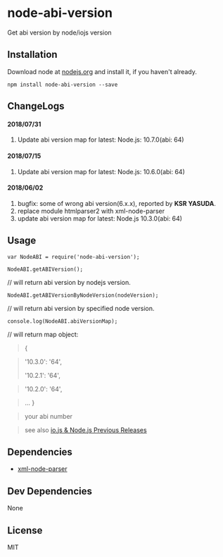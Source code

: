 # node-abi-version 

Get abi version by node/iojs version

## Installation

Download node at [nodejs.org](http://nodejs.org) and install it, if you haven't already.

```
npm install node-abi-version --save
```

## ChangeLogs

#### 2018/07/31

1. Update abi version map for latest: Node.js: 10.7.0(abi: 64)

#### 2018/07/15

1. Update abi version map for latest: Node.js: 10.6.0(abi: 64)

#### 2018/06/02
 
1. bugfix: some of wrong abi version(6.x.x), reported by 
**KSR YASUDA**.
2. replace module htmlparser2 with xml-node-parser
3. update abi version map for latest: Node.js 10.3.0(abi: 64)

## Usage

	var NodeABI = require('node-abi-version');

	NodeABI.getABIVersion();

//   will return abi version by nodejs version.

	NodeABI.getABIVersionByNodeVersion(nodeVersion);

//    will return abi version by specified node version.

	console.log(NodeABI.abiVersionMap);

//  will return map object:
>
>  {

> '10.3.0': '64',
>
> '10.2.1': '64',

> '10.2.0': '64',

>    ...
>  }


> your abi number

> see also [io.js & Node.js Previous Releases](https://nodejs.org/en/download/releases/)


## Dependencies

- [xml-node-parser](https://github.com/samick17/xml-node-parser)

## Dev Dependencies


None

## License

MIT
